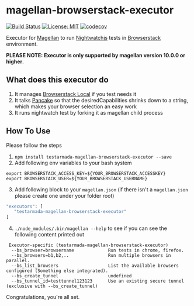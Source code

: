 # magellan-browserstack-executor

[![Build Status](https://travis-ci.org/TestArmada/magellan-browserstack-executor.svg?branch=master)](https://travis-ci.org/TestArmada/magellan-browserstack-executor)
[![License: MIT](https://img.shields.io/badge/License-MIT-green.svg)](https://opensource.org/licenses/MIT)
[![codecov](https://codecov.io/gh/TestArmada/magellan-saucelabs-executor/branch/master/graph/badge.svg)](https://codecov.io/gh/TestArmada/magellan-browserstack-executor)

Executor for [Magellan](https://github.com/TestArmada/magellan) to run [Nightwatchjs](http://nightwatchjs.org/) tests in [Browserstack](https://www.browserstack.com) environment.

**PLEASE NOTE: Executor is only supported by magellan version 10.0.0 or higher**.

## What does this executor do
 1. It manages [Browserstack Local](https://www.browserstack.com/local-testing) if you test needs it
 2. It talks [Pancake]() so that the desiredCapabilities shrinks down to a string, which makes your browser selection an easy work
 3. It runs nightwatch test by forking it as magellan child process

## How To Use
Please follow the steps

 1. `npm install testarmada-magellan-browserstack-executor --save`
 2. Add following env variables to your bash system
 ```console
 export BROWSERSTACK_ACCESS_KEY=${YOUR_BROWSERSTACK_ACCESSKEY}
 export BROWSERSTACK_USER=${YOUR_BROWSERSTACK_USERNAME}
 ```
 3. Add following block to your `magellan.json` (if there isn't a `magellan.json` please create one under your folder root)
 ```javascript
 "executors": [
    "testarmada-magellan-browserstack-executor"
 ]
 ```

 4. `./node_modules/.bin/magellan --help` to see if you can see the following content printed out
 ```
  Executor-specific (testarmada-magellan-browserstack-executor)
   --bs_browser=browsername             Run tests in chrome, firefox.
   --bs_browsers=b1,b2,..               Run multiple browsers in parallel.
   --bs_list_browsers                   List the available browsers configured (Something else integrated).
   --bs_create_tunnel                   undefined
   --bs_tunnel_id=testtunnel123123      Use an existing secure tunnel (exclusive with --bs_create_tunnel)
 ```

Congratulations, you're all set. 
